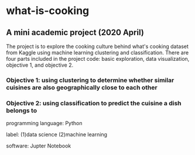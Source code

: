 # what-is-cooking
## A mini academic project (2020 April)
The project is to explore the cooking culture behind what's cooking dataset from Kaggle using machine learning clustering and classification. There are four parts included in the project code: basic exploration, data visualization, objective 1, and objective 2.
### Objective 1: using clustering to determine whether similar cuisines are also geographically close to each other
### Objective 2: using classification to predict the cuisine a dish belongs to

programming language: Python

label: (1)data science    (2)machine learning

software: Jupter Notebook
